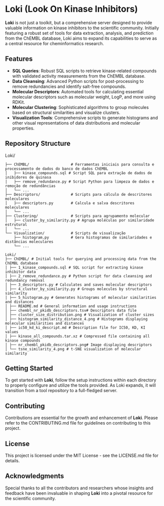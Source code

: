 # Loki (Look On Kinase Inhibitors)

**Loki** is not just a toolkit, but a comprehensive server designed to provide valuable information on kinase inhibitors to the scientific community. Initially featuring a robust set of tools for data extraction, analysis, and prediction from the ChEMBL database, Loki aims to expand its capabilities to serve as a central resource for cheminformatics research.

## Features
- **SQL Queries**: Robust SQL scripts to retrieve kinase-related compounds with validated activity measurements from the ChEMBL database.
- **Data Cleansing**: Advanced Python scripts for post-processing to remove redundancies and identify salt-free compounds.
- **Molecular Descriptors**: Automated tools for calculating essential molecular descriptors such as molecular weight, LogP, and more using RDKit.
- **Molecular Clustering**: Sophisticated algorithms to group molecules based on structural similarities and visualize clusters.
- **Visualization Tools**: Comprehensive scripts to generate histograms and other visual representations of data distributions and molecular properties.

## Repository Structure

Loki/

    ├── ChEMBL/                   # Ferramentas iniciais para consulta e processamento de dados do banco de dados ChEMBL
    │   ├── kinase_compounds.sql # Script SQL para extração de dados de inibidores de quinasa
    │   ├── remove_redundance.py # Script Python para limpeza de dados e remoção de redundâncias
    │   └── ...
    ├── Descriptors/              # Scripts para cálculo de descritores moleculares
    │   ├── descriptors.py        # Calcula e salva descritores moleculares
    │   └── ...
    ├── Clustering/               # Scripts para agrupamento molecular
    │   ├── cluster_by_similarity.py # Agrupa moléculas por similaridade estrutural
    │   └── ...
    └── Visualization/            # Scripts de visualização
        ├── histogram.py          # Gera histogramas de similaridades e distâncias moleculares
        └── ...

    Loki/
    ├── ChEMBL/ # Initial tools for querying and processing data from the ChEMBL database
    │ ├── 1_kinase_compounds.sql # SQL script for extracting kinase inhibitor data
    │ ├── 2_remove_redundance.py # Python script for data cleansing and redundancy removal
    │ ├── 3_descriptors.py # Calculates and saves molecular descriptors
    │ ├── 4_cluster_by_similarity.py # Groups molecules by structural similarity
    │ ├── 5_histogram.py # Generates histograms of molecular similarities and distances
    │ ├── README.md # General information and usage instructions
    │ ├── chembl_nr_pkidb_descriptors.tsv# Descriptors data file
    │ ├── cluster_size_distribution.png # Visualization of cluster sizes
    │ ├── histogram_similarity_distance_4.png # Histograms displaying molecular similarities and distances
    │ ├── ic50_kd_ki_descript.md # Description file for IC50, KD, KI values
    │ ├── kinase_all_compounds.tar.xz # Compressed file containing all kinase compounds
    │ ├── nr_chembl_pkidb_descriptors.png# Image displaying descriptors
    │ └── tsne_similarity_4.png # t-SNE visualization of molecular similarity

## Getting Started
To get started with **Loki**, follow the setup instructions within each directory to properly configure and utilize the tools provided. As Loki expands, it will transition from a tool repository to a full-fledged server.

## Contributing
Contributions are essential for the growth and enhancement of **Loki**. Please refer to the CONTRIBUTING.md file for guidelines on contributing to this project.

## License
This project is licensed under the MIT License - see the LICENSE.md file for details.

## Acknowledgments
Special thanks to all the contributors and researchers whose insights and feedback have been invaluable in shaping **Loki** into a pivotal resource for the scientific community.
